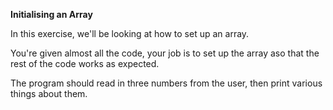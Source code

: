 <b>Initialising an Array</b>

In this exercise, we'll be looking at how to set up an array.

You're given almost all the code, your job is to set up the array aso that the rest of the code works as expected.

The program should read in three numbers from the user, then print various things about them.